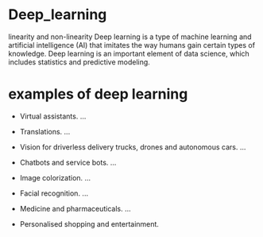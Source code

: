 # Deep_learning
linearity and non-linearity
Deep learning is a type of machine learning and artificial intelligence (AI) that imitates the way humans gain certain types of knowledge. Deep learning is an important element of data science, which includes statistics and predictive modeling.


# examples of deep learning

* Virtual assistants. ...

* Translations. ...

* Vision for driverless delivery trucks, drones and autonomous cars. ...

* Chatbots and service bots. ...

* Image colorization. ...

* Facial recognition. ...

* Medicine and pharmaceuticals. ...

* Personalised shopping and entertainment.
